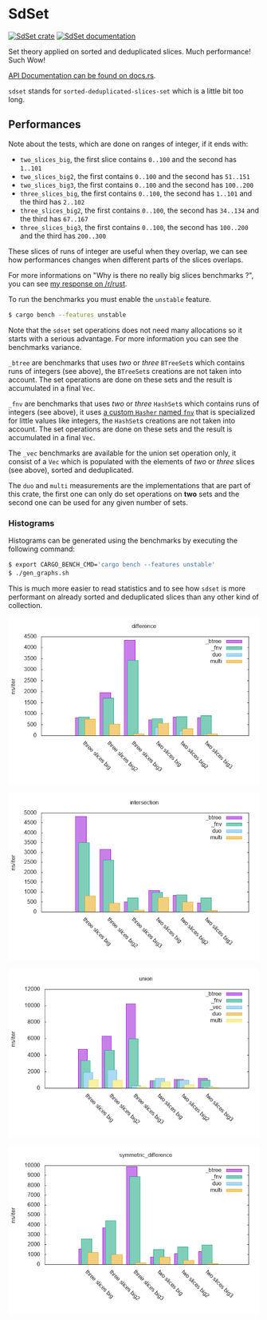 # SdSet

[![SdSet crate](https://img.shields.io/crates/v/sdset.svg)](https://crates.io/crates/sdset)
[![SdSet documentation](https://docs.rs/sdset/badge.svg)](https://docs.rs/sdset)

Set theory applied on sorted and deduplicated slices. Much performance! Such Wow!

[API Documentation can be found on docs.rs](https://docs.rs/sdset).

`sdset` stands for `sorted-deduplicated-slices-set` which is a little bit too long.

## Performances

Note about the tests, which are done on ranges of integer, if it ends with:
  - `two_slices_big`, the first slice contains `0..100` and the second has `1..101`
  - `two_slices_big2`, the first contains `0..100` and the second has `51..151`
  - `two_slices_big3`, the first contains `0..100` and the second has `100..200`
  - `three_slices_big`, the first contains `0..100`, the second has `1..101` and the third has `2..102`
  - `three_slices_big2`, the first contains `0..100`, the second has `34..134` and the third has `67..167`
  - `three_slices_big3`, the first contains `0..100`, the second has `100..200` and the third has `200..300`

These slices of runs of integer are useful when they overlap, we can see how performances changes when different parts of the slices overlaps.

For more informations on "Why is there no really big slices benchmarks ?", you can see [my response on /r/rust](https://www.reddit.com/r/rust/comments/98ahv5/sdset_set_theory_applied_on_sorted_and/e4ervlc/).

To run the benchmarks you must enable the `unstable` feature.

```bash
$ cargo bench --features unstable
```

Note that the `sdset` set operations does not need many allocations so it starts with a serious advantage. For more information you can see the benchmarks variance.

`_btree` are benchmarks that uses *two* or *three* `BTreeSet`s which contains runs of integers (see above), the `BTreeSet`s creations are not taken into account. The set operations are done on these sets and the result is accumulated in a final `Vec`.

`_fnv` are benchmarks that uses *two* or *three* `HashSet`s which contains runs of integers (see above), it uses [a custom `Hasher` named `fnv`](https://github.com/servo/rust-fnv) that is specialized for little values like integers, the `HashSet`s creations are not taken into account. The set operations are done on these sets and the result is accumulated in a final `Vec`.

The `_vec` benchmarks are available for the union set operation only, it consist of a `Vec` which is populated with the elements of *two* or *three* slices (see above), sorted and deduplicated.

The `duo` and `multi` measurements are the implementations that are part of this crate, the first one can only do set operations on **two** sets and the second one can be used for any given number of sets.

### Histograms

Histograms can be generated using the benchmarks by executing the following command:

```bash
$ export CARGO_BENCH_CMD='cargo bench --features unstable'
$ ./gen_graphs.sh
```

This is much more easier to read statistics and to see how `sdset` is more performant on already sorted and deduplicated slices than any other kind of collection.

![difference benchmarks](misc/difference.png)

![intersection benchmarks](misc/intersection.png)

![union benchmarks](misc/union.png)

![symmetric difference benchmarks](misc/symmetric_difference.png)